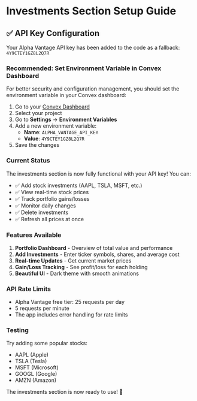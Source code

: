 # Investments Section Setup Guide

## ✅ API Key Configuration

Your Alpha Vantage API key has been added to the code as a fallback: `4Y9CTEY1GZ8L2Q7R`

### Recommended: Set Environment Variable in Convex Dashboard

For better security and configuration management, you should set the environment variable in your Convex dashboard:

1. Go to your [Convex Dashboard](https://dashboard.convex.dev)
2. Select your project
3. Go to **Settings** → **Environment Variables**
4. Add a new environment variable:
   - **Name**: `ALPHA_VANTAGE_API_KEY`
   - **Value**: `4Y9CTEY1GZ8L2Q7R`
5. Save the changes

### Current Status

The investments section is now fully functional with your API key! You can:

- ✅ Add stock investments (AAPL, TSLA, MSFT, etc.)
- ✅ View real-time stock prices
- ✅ Track portfolio gains/losses
- ✅ Monitor daily changes
- ✅ Delete investments
- ✅ Refresh all prices at once

### Features Available

1. **Portfolio Dashboard** - Overview of total value and performance
2. **Add Investments** - Enter ticker symbols, shares, and average cost
3. **Real-time Updates** - Get current market prices
4. **Gain/Loss Tracking** - See profit/loss for each holding
5. **Beautiful UI** - Dark theme with smooth animations

### API Rate Limits

- Alpha Vantage free tier: 25 requests per day
- 5 requests per minute
- The app includes error handling for rate limits

### Testing

Try adding some popular stocks:
- AAPL (Apple)
- TSLA (Tesla)
- MSFT (Microsoft)
- GOOGL (Google)
- AMZN (Amazon)

The investments section is now ready to use! 🚀
